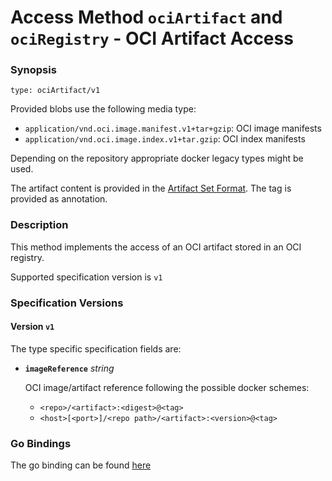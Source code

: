 
# Access Method `ociArtifact` and `ociRegistry` - OCI Artifact Access


### Synopsis

```
type: ociArtifact/v1
```

Provided blobs use the following media type:

- `application/vnd.oci.image.manifest.v1+tar+gzip`: OCI image manifests
- `application/vnd.oci.image.index.v1+tar.gzip`: OCI index manifests

Depending on the repository appropriate docker legacy types might be used.

The artifact content is provided in the [Artifact Set Format](../../../oci/repositories/ctf/README.md#artifact-set-archive-format).
The tag is provided as annotation.

### Description

This method implements the access of an OCI artifact stored in an OCI registry.

Supported specification version is `v1`



### Specification Versions

#### Version `v1`

The type specific specification fields are:

- **`imageReference`** *string*

  OCI image/artifact reference following the possible docker schemes:
  - `<repo>/<artifact>:<digest>@<tag>`
  - `<host>[<port>]/<repo path>/<artifact>:<version>@<tag>`

### Go Bindings

The go binding can be found [here](method.go)
